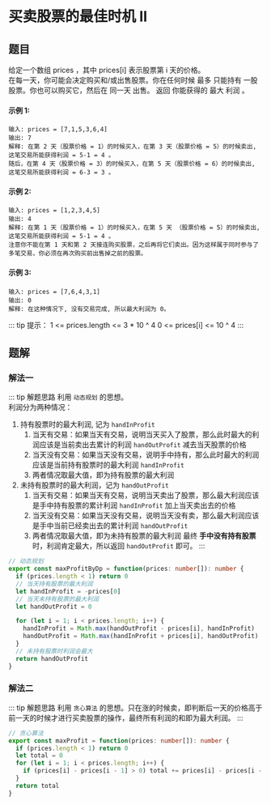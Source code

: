 # 买卖股票的最佳时机 II
## 题目

给定一个数组 prices ，其中 prices[i] 表示股票第 i 天的价格。<br>
在每一天，你可能会决定购买和/或出售股票。你在任何时候 最多 只能持有 一股 股票。你也可以购买它，然后在 同一天 出售。
返回 你能获得的 最大 利润 。

#### 示例 1:
```
输入: prices = [7,1,5,3,6,4]
输出: 7
解释: 在第 2 天（股票价格 = 1）的时候买入，在第 3 天（股票价格 = 5）的时候卖出, 这笔交易所能获得利润 = 5-1 = 4 。
随后，在第 4 天（股票价格 = 3）的时候买入，在第 5 天（股票价格 = 6）的时候卖出, 这笔交易所能获得利润 = 6-3 = 3 。
```

#### 示例 2:
```
输入: prices = [1,2,3,4,5]
输出: 4
解释: 在第 1 天（股票价格 = 1）的时候买入，在第 5 天 （股票价格 = 5）的时候卖出, 这笔交易所能获得利润 = 5-1 = 4 。
注意你不能在第 1 天和第 2 天接连购买股票，之后再将它们卖出。因为这样属于同时参与了多笔交易，你必须在再次购买前出售掉之前的股票。
```

#### 示例 3:
```
输入: prices = [7,6,4,3,1]
输出: 0
解释: 在这种情况下, 没有交易完成, 所以最大利润为 0。
```

::: tip 提示：
1 <= prices.length <= 3 * 10 ^ 4
0 <= prices[i] <= 10 ^ 4
:::

## 题解
### 解法一
::: tip 解题思路
利用 `动态规划` 的思想。<br>
利润分为两种情况：
1. 持有股票时的最大利润, 记为 `handInProfit`
   1. 当天有交易：如果当天有交易，说明当天买入了股票，那么此时最大的利润应该是当前卖出去累计的利润 `handOutProfit` 减去当天股票的价格
   2. 当天没有交易：如果当天没有交易，说明手中持有，那么此时最大的利润应该是当前持有股票时的最大利润 `handInProfit`
   3. 两者情况取最大值，即为持有股票的最大利润
2. 未持有股票时的最大利润，记为 `handOutProfit`
   1. 当天有交易：如果当天有交易，说明当天卖出了股票，那么最大利润应该是手中持有股票的累计利润 `handInProfit` 加上当天卖出去的价格
   2. 当天没有交易：如果当天没有交易，说明当天没有卖，那么最大利润应该是手中当前已经卖出去的累计利润 `handOutProfit`
   3. 两者情况取最大值，即为未持有股票的最大利润
最终 **手中没有持有股票** 时，利润肯定最大，所以返回 `handOutProfit` 即可。
:::

```ts
// 动态规划
export const maxProfitByDp = function(prices: number[]): number {
  if (prices.length < 1) return 0
  // 当天持有股票的最大利润
  let handInProfit = -prices[0]
  // 当天未持有股票的最大利润
  let handOutProfit = 0

  for (let i = 1; i < prices.length; i++) {
    handInProfit = Math.max(handOutProfit - prices[i], handInProfit)
    handOutProfit = Math.max(handInProfit + prices[i], handOutProfit)
  }
  // 未持有股票时利润会最大
  return handOutProfit
}
```

### 解法二
::: tip 解题思路
利用 `贪心算法` 的思想。只在涨的时候卖，即判断后一天的价格高于前一天的时候才进行买卖股票的操作，最终所有利润的和即为最大利润。
:::

```ts
// 贪心算法
export const maxProfit = function(prices: number[]): number {
  if (prices.length < 1) return 0
  let total = 0
  for (let i = 1; i < prices.length; i++) {
    if (prices[i] - prices[i - 1] > 0) total += prices[i] - prices[i - 1]
  }
  return total
}
```
